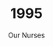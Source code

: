 ---
published: true
layout: "post"
title: "1995"
timeline: "false"
teaserText: "Our nurses and health care providers at St. Paul’s hospital set the standard for compassionate care. This is the story of two nurses who were on the frontline."
subtitle: "Our Nurses"
video: "http://player.vimeo.com/video/63683408"
teaserImg: "1995-teaser.jpg"
featureImg: "1995-feature.jpg"

statistics:
- stat: "1,764"
  desc: "HIV/AIDS deaths in Canada"
  link: "http://www.phac-aspc.gc.ca/aids-sida/publication/survreport/2009/dec/9-eng.php"
  type: "webpage"

- stat: "76"
  desc: "cumulative deaths in Canada for children under 15 years of age."
  link: "http://www.phac-aspc.gc.ca/aids-sida/publication/survreport/2009/dec/9-eng.php"
  type: "webpage"

- stat: "319,849"
  desc: "deaths reported this year in the US. "
  link: "http://www.amfar.org/thirty-years-of-hiv/aids-snapshots-of-an-epidemic/"
  type: "webpage"

global:
- item: "Two Proin phasellus nim placerat elit."
  link: "http://www.aidsvancouver.org"
  type: "webpage"

- item: ""
  link: ""
  type: ""

- item: ""
  link: ""
  type: ""

national:
- item: ""
  link: ""
  type: ""

- item: ""
  link: ""
  type: ""

- item: ""
  link: ""
  type: ""

year:
- item: "The World Trade Organization (WTO) is established to replace the General Agreement on Tariffs and Trade (GATT)."
  link: "http://www.wto.org/english/thewto_e/whatis_e/tif_e/fact5_e.htm"
  type: "webpage"

- item: "The first internet search engine service Yahoo! is founded."
  link: "http://en.wikipedia.org/wiki/History_of_Yahoo"
  type: "webpage"

- item: "O. J. Simpson is found not guilty of double homicide."
  link: "https://www.youtube.com/watch?v=jED_PB5YQgk"
  type: "video"

local:
- item: "Vanguard Project launches, an ongoing study of HIV rates and risk factors in young gay and bisexual men in the Lower Mainland."
  link: "http://www.cfenet.ubc.ca/vanguard/publicity/FCJune98update.html"
  type: "webpage"

- item: "Friends for Life moved into the Diamond Centre, which remains their location today."
  link: "http://www.friendsforlife.ca/"
  type: "webpage"

- item: "Boys R Us is established, which is a drop-in centre for male and transgendered sex workers."
  link: "http://survivalmanual.org/AgenciesDetails.aspx?ID=1b21b9b7-a22f-4232-b7c8-e59d7e8fd52c"
  type: "webpage"
---